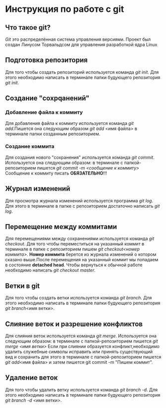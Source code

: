 # Инструкция по работе с git

## Что такое git?

*Git* это распределённая система управления версиями. Проект был создан Линусом Торвальдсом для управления разработкой ядра Linux

## Подготовка репозитория
Для того чтобы создать репозиторий используется команда *git init*. Для этого необходимо написать в терминале папки будующего репозитория *git init*.

## Создание "сохрqанений"

### Добавление файла к коммиту

Для добавления файла к коммиту используется команда *git add*.Пишется она следующим образом *git add* <имя файла> в терминале папки созданным репозиторием.

### Создание коммита

Для создания нового "сохранения" используется команда *git commit*. Используется она следующим образом: в терминале с папкой-репозиторием пишется *git commit -m <сообщение к коммиту>* Сообщение к коммиту писать **ОБЯЗАТЕЛЬНО**!!!

## Журнал изменений
Для просмотра журнала изменений используется программа *git log*. Для этого в терминале в папке с репозиторием достаточно написать *git log*.

## Перемещение между коммитами
Для перемещениями между сохранениями используется команда *git checkout*. Для того чтобы переместиться на указанный коммит в терминале в папке с репозиторием пишем *git checkout<номер коммита>*. **Номер коммита** берется из журнала изменений о котором сказано выше.После перемещения на указанный коммит мы попадаем в состояние **detached head**. Чтобы вернуться к обычной работе необходимо написать *git checkout master*.

## Ветки в git
Для того чтобы создать ветки используется команда *git branch*. Для этого необходимо написать в терминале папки будующего репозитория *git branch*<имя ветки>.

## Слияние веток и разрешение конфликтов
Для слияния веток используется команда  *git merge*. Используется она следующим образом: в терминале с папкой-репозиторием пишется *git merge <имя ветки>* Если при слиянии образуется конфликт,необходимо удалить служебные символы исправить или принять существующий вид и сохранить для этого в терминале с папкой-репозиторием пишется *git add*<имя файла> и затем пишется git commit -m "Пишем коммит".

## Удаление веток
Для того чтобы удалить ветку  используется команда *git branch -d*. Для этого необходимо написать в терминале папки будующего репозитория *git branch -d* <имя ветки>.
